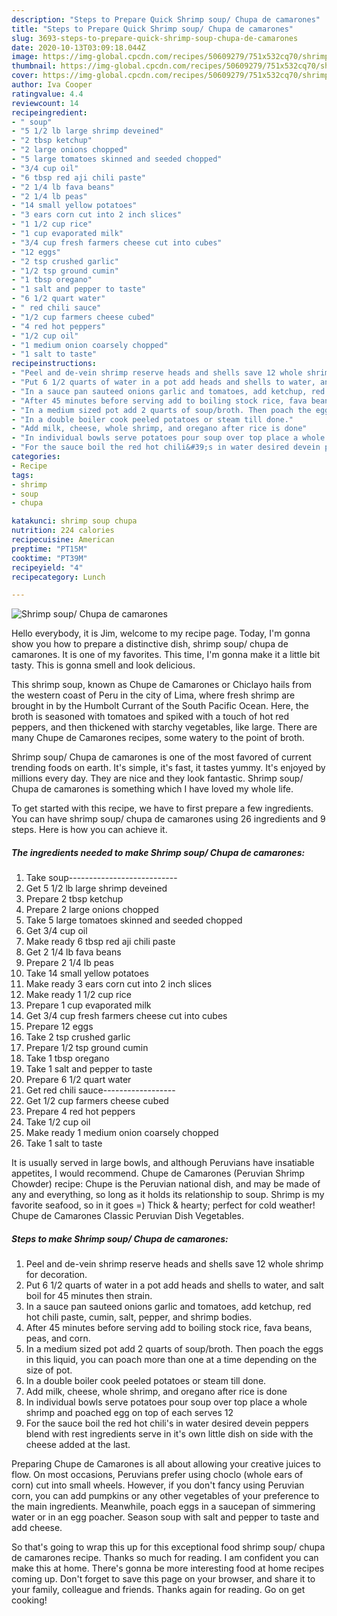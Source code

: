 ```yaml
---
description: "Steps to Prepare Quick Shrimp soup/ Chupa de camarones"
title: "Steps to Prepare Quick Shrimp soup/ Chupa de camarones"
slug: 3693-steps-to-prepare-quick-shrimp-soup-chupa-de-camarones
date: 2020-10-13T03:09:18.044Z
image: https://img-global.cpcdn.com/recipes/50609279/751x532cq70/shrimp-soup-chupa-de-camarones-recipe-main-photo.jpg
thumbnail: https://img-global.cpcdn.com/recipes/50609279/751x532cq70/shrimp-soup-chupa-de-camarones-recipe-main-photo.jpg
cover: https://img-global.cpcdn.com/recipes/50609279/751x532cq70/shrimp-soup-chupa-de-camarones-recipe-main-photo.jpg
author: Iva Cooper
ratingvalue: 4.4
reviewcount: 14
recipeingredient:
- " soup"
- "5 1/2 lb large shrimp deveined"
- "2 tbsp ketchup"
- "2 large onions chopped"
- "5 large tomatoes skinned and seeded chopped"
- "3/4 cup oil"
- "6 tbsp red aji chili paste"
- "2 1/4 lb fava beans"
- "2 1/4 lb peas"
- "14 small yellow potatoes"
- "3 ears corn cut into 2 inch slices"
- "1 1/2 cup rice"
- "1 cup evaporated milk"
- "3/4 cup fresh farmers cheese cut into cubes"
- "12 eggs"
- "2 tsp crushed garlic"
- "1/2 tsp ground cumin"
- "1 tbsp oregano"
- "1 salt and pepper to taste"
- "6 1/2 quart water"
- " red chili sauce"
- "1/2 cup farmers cheese cubed"
- "4 red hot peppers"
- "1/2 cup oil"
- "1 medium onion coarsely chopped"
- "1 salt to taste"
recipeinstructions:
- "Peel and de-vein shrimp reserve heads and shells save 12 whole shrimp for decoration."
- "Put 6 1/2 quarts of water in a pot add heads and shells to water, and salt boil for 45 minutes then strain."
- "In a sauce pan sauteed onions garlic and tomatoes, add ketchup, red hot chili paste, cumin, salt, pepper, and shrimp bodies."
- "After 45 minutes before serving add to boiling stock rice, fava beans, peas, and corn."
- "In a medium sized pot add 2 quarts of soup/broth. Then poach the eggs in this liquid, you can poach more than one at a time depending on the size of pot."
- "In a double boiler cook peeled potatoes or steam till done."
- "Add milk, cheese, whole shrimp, and oregano after rice is done"
- "In individual bowls serve potatoes pour soup over top place a whole shrimp and poached egg on top of each serves 12"
- "For the sauce boil the red hot chili&#39;s in water desired devein peppers blend with rest ingredients serve in it&#39;s own little dish on side with the cheese added at the last."
categories:
- Recipe
tags:
- shrimp
- soup
- chupa

katakunci: shrimp soup chupa 
nutrition: 224 calories
recipecuisine: American
preptime: "PT15M"
cooktime: "PT39M"
recipeyield: "4"
recipecategory: Lunch

---
```



![Shrimp soup/ Chupa de camarones](https://img-global.cpcdn.com/recipes/50609279/751x532cq70/shrimp-soup-chupa-de-camarones-recipe-main-photo.jpg)

Hello everybody, it is Jim, welcome to my recipe page. Today, I'm gonna show you how to prepare a distinctive dish, shrimp soup/ chupa de camarones. It is one of my favorites. This time, I'm gonna make it a little bit tasty. This is gonna smell and look delicious.

This shrimp soup, known as Chupe de Camarones or Chiclayo hails from the western coast of Peru in the city of Lima, where fresh shrimp are brought in by the Humbolt Currant of the South Pacific Ocean. Here, the broth is seasoned with tomatoes and spiked with a touch of hot red peppers, and then thickened with starchy vegetables, like large. There are many Chupe de Camarones recipes, some watery to the point of broth.

Shrimp soup/ Chupa de camarones is one of the most favored of current trending foods on earth. It's simple, it's fast, it tastes yummy. It's enjoyed by millions every day. They are nice and they look fantastic. Shrimp soup/ Chupa de camarones is something which I have loved my whole life.


To get started with this recipe, we have to first prepare a few ingredients. You can have shrimp soup/ chupa de camarones using 26 ingredients and 9 steps. Here is how you can achieve it.

<!--inarticleads1-->

##### The ingredients needed to make Shrimp soup/ Chupa de camarones:

1. Take  soup---------------------------
1. Get 5 1/2 lb large shrimp deveined
1. Prepare 2 tbsp ketchup
1. Prepare 2 large onions chopped
1. Take 5 large tomatoes skinned and seeded chopped
1. Get 3/4 cup oil
1. Make ready 6 tbsp red aji chili paste
1. Get 2 1/4 lb fava beans
1. Prepare 2 1/4 lb peas
1. Take 14 small yellow potatoes
1. Make ready 3 ears corn cut into 2 inch slices
1. Make ready 1 1/2 cup rice
1. Prepare 1 cup evaporated milk
1. Get 3/4 cup fresh farmers cheese cut into cubes
1. Prepare 12 eggs
1. Take 2 tsp crushed garlic
1. Prepare 1/2 tsp ground cumin
1. Take 1 tbsp oregano
1. Take 1 salt and pepper to taste
1. Prepare 6 1/2 quart water
1. Get  red chili sauce------------------
1. Get 1/2 cup farmers cheese cubed
1. Prepare 4 red hot peppers
1. Take 1/2 cup oil
1. Make ready 1 medium onion coarsely chopped
1. Take 1 salt to taste


It is usually served in large bowls, and although Peruvians have insatiable appetites, I would recommend. Chupe de Camarones (Peruvian Shrimp Chowder) recipe: Chupe is the Peruvian national dish, and may be made of any and everything, so long as it holds its relationship to soup. Shrimp is my favorite seafood, so in it goes =) Thick &amp; hearty; perfect for cold weather! Chupe de Camarones Classic Peruvian Dish Vegetables. 

<!--inarticleads2-->

##### Steps to make Shrimp soup/ Chupa de camarones:

1. Peel and de-vein shrimp reserve heads and shells save 12 whole shrimp for decoration.
1. Put 6 1/2 quarts of water in a pot add heads and shells to water, and salt boil for 45 minutes then strain.
1. In a sauce pan sauteed onions garlic and tomatoes, add ketchup, red hot chili paste, cumin, salt, pepper, and shrimp bodies.
1. After 45 minutes before serving add to boiling stock rice, fava beans, peas, and corn.
1. In a medium sized pot add 2 quarts of soup/broth. Then poach the eggs in this liquid, you can poach more than one at a time depending on the size of pot.
1. In a double boiler cook peeled potatoes or steam till done.
1. Add milk, cheese, whole shrimp, and oregano after rice is done
1. In individual bowls serve potatoes pour soup over top place a whole shrimp and poached egg on top of each serves 12
1. For the sauce boil the red hot chili&#39;s in water desired devein peppers blend with rest ingredients serve in it&#39;s own little dish on side with the cheese added at the last.


Preparing Chupe de Camarones is all about allowing your creative juices to flow. On most occasions, Peruvians prefer using choclo (whole ears of corn) cut into small wheels. However, if you don&#39;t fancy using Peruvian corn, you can add pumpkins or any other vegetables of your preference to the main ingredients. Meanwhile, poach eggs in a saucepan of simmering water or in an egg poacher. Season soup with salt and pepper to taste and add cheese. 

So that's going to wrap this up for this exceptional food shrimp soup/ chupa de camarones recipe. Thanks so much for reading. I am confident you can make this at home. There's gonna be more interesting food at home recipes coming up. Don't forget to save this page on your browser, and share it to your family, colleague and friends. Thanks again for reading. Go on get cooking!
